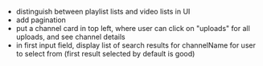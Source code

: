 * distinguish between playlist lists and video lists in UI
* add pagination
* put a channel card in top left, where user can click on "uploads" for all uploads, and see channel details
* in first input field, display list of search results for channelName for user to select from (first result selected by default is good)